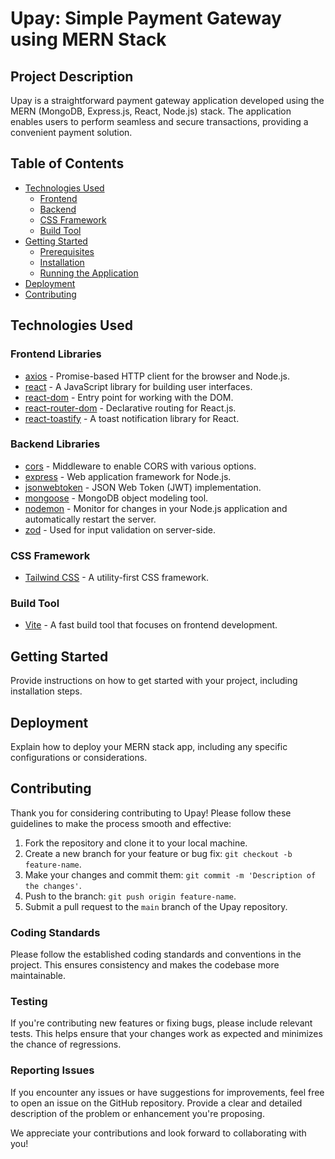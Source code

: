 # Upay: Simple Payment Gateway using MERN Stack

## Project Description

Upay is a straightforward payment gateway application developed using the MERN (MongoDB, Express.js, React, Node.js) stack. The application enables users to perform seamless and secure transactions, providing a convenient payment solution.

## Table of Contents

-   [Technologies Used](#technologies-used)
    -   [Frontend](#frontend-libraries)
    -   [Backend](#backend-libraries)
    -   [CSS Framework](#css-framework)
    -   [Build Tool](#build-tool)
-   [Getting Started](#getting-started)
    -   [Prerequisites](#prerequisites)
    -   [Installation](#installation)
    -   [Running the Application](#running-the-application)
-   [Deployment](#deployment)
-   [Contributing](#contributing)

## Technologies Used

### Frontend Libraries

-   [axios](https://www.npmjs.com/package/axios) - Promise-based HTTP client for the browser and Node.js.
-   [react](https://reactjs.org/) - A JavaScript library for building user interfaces.
-   [react-dom](https://reactjs.org/docs/react-dom.html) - Entry point for working with the DOM.
-   [react-router-dom](https://reactrouter.com/web/guides/quick-start) - Declarative routing for React.js.
-   [react-toastify](https://www.npmjs.com/package/react-toastify) - A toast notification library for React.

### Backend Libraries

-   [cors](https://www.npmjs.com/package/cors) - Middleware to enable CORS with various options.
-   [express](https://expressjs.com/) - Web application framework for Node.js.
-   [jsonwebtoken](https://www.npmjs.com/package/jsonwebtoken) - JSON Web Token (JWT) implementation.
-   [mongoose](https://mongoosejs.com/) - MongoDB object modeling tool.
-   [nodemon](https://www.npmjs.com/package/nodemon) - Monitor for changes in your Node.js application and automatically restart the server.
-   [zod](https://www.npmjs.com/package/zod) - Used for input validation on server-side.

### CSS Framework

-   [Tailwind CSS](https://tailwindcss.com/) - A utility-first CSS framework.

### Build Tool

-   [Vite](https://vitejs.dev/) - A fast build tool that focuses on frontend development.

## Getting Started

Provide instructions on how to get started with your project, including installation steps.

## Deployment

Explain how to deploy your MERN stack app, including any specific configurations or considerations.

## Contributing

Thank you for considering contributing to Upay! Please follow these guidelines to make the process smooth and effective:

1. Fork the repository and clone it to your local machine.
2. Create a new branch for your feature or bug fix: `git checkout -b feature-name`.
3. Make your changes and commit them: `git commit -m 'Description of the changes'`.
4. Push to the branch: `git push origin feature-name`.
5. Submit a pull request to the `main` branch of the Upay repository.

### Coding Standards

Please follow the established coding standards and conventions in the project. This ensures consistency and makes the codebase more maintainable.

### Testing

If you're contributing new features or fixing bugs, please include relevant tests. This helps ensure that your changes work as expected and minimizes the chance of regressions.

### Reporting Issues

If you encounter any issues or have suggestions for improvements, feel free to open an issue on the GitHub repository. Provide a clear and detailed description of the problem or enhancement you're proposing.

We appreciate your contributions and look forward to collaborating with you!
